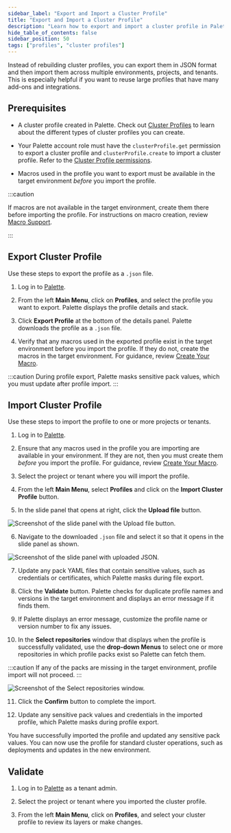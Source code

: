 ```yaml
---
sidebar_label: "Export and Import a Cluster Profile"
title: "Export and Import a Cluster Profile"
description: "Learn how to export and import a cluster profile in Palette."
hide_table_of_contents: false
sidebar_position: 50
tags: ["profiles", "cluster profiles"]
---
```



Instead of rebuilding cluster profiles, you can export them in JSON format and then import them across multiple environments, projects, and tenants. This is especially helpful if you want to reuse large profiles that have many add-ons and integrations.

## Prerequisites

- A cluster profile created in Palette. Check out [Cluster Profiles](cluster-profiles.md) to learn about the different types of cluster profiles you can create.

- Your Palette account role must have the `clusterProfile.get` permission to export a cluster profile and `clusterProfile.create` to import a cluster profile. Refer to the [Cluster Profile permissions](../../user-management/palette-rbac/project-scope-roles-permissions.md#cluster-profile-admin).

- Macros used in the profile you want to export must be available in the target environment *before* you import the profile. 

:::caution

If macros are not available in the target environment, create them there before importing the profile. For instructions on macro creation, review [Macro Support](../../clusters/cluster-management/macros.md#create-your-macro).

:::


## Export Cluster Profile

Use these steps to export the profile as a `.json` file. 

1. Log in to [Palette](https://console.spectrocloud.com).

2. From the left **Main Menu**, click on **Profiles**, and select the profile you want to export. Palette displays the profile details and stack.

3. Click **Export Profile** at the bottom of the details panel. Palette downloads the profile as a `.json` file.

4. Verify that any macros used in the exported profile exist in the target environment before you import the profile. If they do not, create the macros in the target environment. For guidance, review [Create Your Macro](../../clusters/cluster-management/macros.md#create-your-macro).

:::caution
During profile export, Palette masks sensitive pack values, which you must update after profile import.
:::


## Import Cluster Profile

Use these steps to import the profile to one or more projects or tenants.

1. Log in to [Palette](https://console.spectrocloud.com).

2. Ensure that any macros used in the profile you are importing are available in your environment. If they are not, then you must create them *before* you import the profile. For guidance, review [Create Your Macro](../../clusters/cluster-management/macros.md#create-your-macro).

3. Select the project or tenant where you will import the profile.

4. From the left **Main Menu**, select **Profiles** and click on the **Import Cluster Profile** button.

5. In the slide panel that opens at right, click the **Upload file** button. 

![Screenshot of the slide panel with the Upload file button.](/profiles_cluster-profiles_upload-json.png)

6. Navigate to the downloaded `.json` file and select it so that it opens in the slide panel as shown.

![Screenshot of the slide panel with uploaded JSON.](/profiles_cluster-profiles_json-to-import.png)

7. Update any pack YAML files that contain sensitive values, such as credentials or certificates, which Palette masks during file export.

8. Click the **Validate** button. Palette checks for duplicate profile names and versions in the target environment and displays an error message if it finds them. 

9. If Palette displays an error message, customize the profile name or version number to fix any issues. 

10. In the **Select repositories** window that displays when the profile is successfully validated, use the **drop-down Menus** to select one or more repositories in which profile packs exist so Palette can fetch them.

  :::caution
  If any of the packs are missing in the target environment, profile import will not proceed.
  :::

![Screenshot of the Select repositories window.](/profiles_cluster-profiles_import-select-repos.png)

11. Click the **Confirm** button to complete the import.

12. Update any sensitive pack values and credentials in the imported profile, which Palette masks during profile export.

You have successfully imported the profile and updated any sensitive pack values. You can now use the profile for standard cluster operations, such as deployments and updates in the new environment.

## Validate

1. Log in to [Palette](https://console.spectrocloud.com) as a tenant admin.

2. Select the project or tenant where you imported the cluster profile.

3. From the left **Main Menu**, click on **Profiles**, and select your cluster profile to review its layers or make changes.


